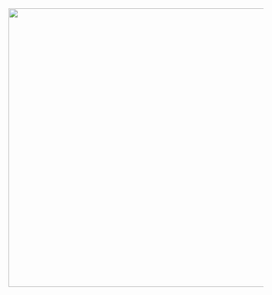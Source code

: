  <a href="https://skillicons.dev">
   <img src="https://skillicons.dev/icons?i=docker,go,aws,redis,nginx,lua,git,ts,react,svelte,vue,postgres,mysql,mongodb" width="550" />
 </a>

